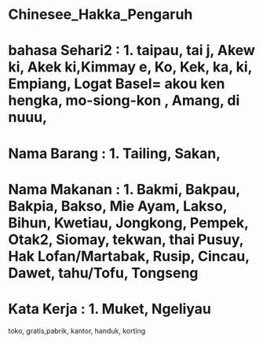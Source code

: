 # Chinesee_Hakka_Pengaruh
# bahasa Sehari2 : 1.  taipau, tai j, Akew ki, Akek ki,Kimmay e, Ko, Kek, ka, ki, Empiang, Logat Basel= akou ken hengka, mo-siong-kon , Amang, di nuuu,
# Nama Barang    : 1.  Tailing,  Sakan, 
# Nama Makanan   : 1.  Bakmi, Bakpau, Bakpia, Bakso, Mie Ayam, Lakso, Bihun, Kwetiau, Jongkong, Pempek, Otak2, Siomay, tekwan, thai Pusuy, Hak Lofan/Martabak, Rusip, Cincau, Dawet, tahu/Tofu, Tongseng
# Kata Kerja    :  1.  Muket, Ngeliyau
toko, gratis,pabrik, kantor, handuk, korting 
